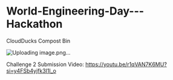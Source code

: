 # World-Engineering-Day---Hackathon
CloudDucks Compost Bin

![Uploading image.png…]()

Challenge 2 Submission Video: https://youtu.be/r1qVAN7K6MU?si=y4FSb4yjfk3I1l_o
